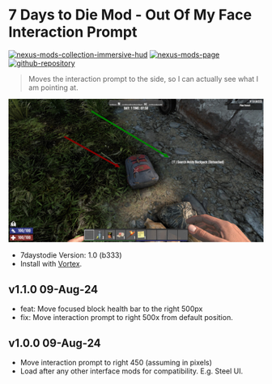 # 7 Days to Die Mod - Out Of My Face Interaction Prompt
[![nexus-mods-collection-immersive-hud](https://img.shields.io/badge/Nexus%20Mods%20Collection-Immersive%20HUD%20-orange?style=flat-square&logo=spinrilla)](https://next.nexusmods.com/7daystodie/collections/epfqzi) [![nexus-mods-page](https://img.shields.io/badge/Nexus%20Mod-Out%20Of%20My%20Face%20Interaction%20Prompt%20-orange?style=flat-square&logo=spinrilla)](https://www.nexusmods.com/7daystodie/mods/5720) [![github-repository](https://img.shields.io/badge/GitHub-Repository-green?style=flat-square&logo=github)](https://github.com/rdok/7daystodie_mod_out_of_my_face_interaction_prompt)

>  Moves the interaction prompt to the side, so I can actually see what I am pointing at. 

[![Out Of My Face](https://raw.githubusercontent.com/rdok/7daystodie_mod_out_of_my_face_interaction_prompt/main/documentation/showcase.jpg)](https://www.nexusmods.com/7daystodie/mods/5720)

- 7daystodie Version: 1.0 (b333)
- Install with [Vortex](https://www.nexusmods.com/about/vortex/).

## v1.1.0 09-Aug-24
- feat: Move focused block health bar to the right 500px
- fix: Move interaction prompt to right 500x from default position.
## v1.0.0 09-Aug-24
- Move interaction prompt to right 450 (assuming in pixels)
- Load after any other interface mods for compatibility. E.g. Steel UI.